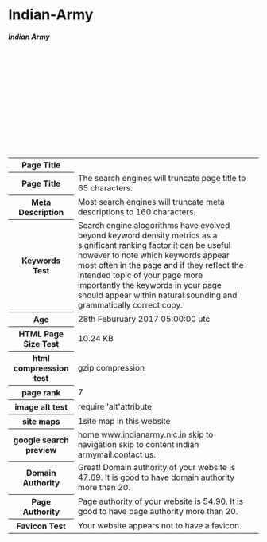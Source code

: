 # Indian-Army
<html>

<body>

<table>

<b><i>Indian Army</i></b>

<tr>

<th><b>Page Title</b></th>
</tr>

<tr>

<th>Page Title</th>

<td>The search engines will truncate page title to 65 characters. </td><br>

</tr>

<tr>

<th>Meta Description</th>
<td>Most search engines will truncate meta descriptions to 160 characters.<td><br>
</tr>

<tr>

<th>Keywords Test</th>
<td>Search engine alogorithms have evolved beyond keyword density metrics as a significant ranking factor it can be useful however to note which keywords appear most often in the page and if they reflect the intended topic of your page more importantly the keywords in your page should appear within natural sounding and grammatically correct copy.</td><br>

</tr>

<tr>

<th>Age</th>

<td>28th Feburuary 2017 05:00:00 utc</td><br>

</tr>

<tr>


<th>HTML Page Size Test</th>

<td>10.24 KB</td><br>

</tr>

<tr>

<th>html compreession test</th>

<td>gzip compression</td><br>

</tr>

<tr>


<th>page rank</th>
<td>7</td><br>

</tr>

<tr>

<th>image alt test</th>
<td>require 'alt'attribute</td><br>
</tr>

<tr>

<th>site maps</th>

<td>1site map in this website</td><br>

</tr>

<tr>

<th>google search preview</th>

<td>home  www.indianarmy.nic.in   skip to navigation skip to content indian armymail.contact us.</td><br>

</tr>
<tr> 
<th>Domain Authority</th>
<td>Great! Domain authority of your website is 47.69. It is good to have domain authority more than 20.</td><br>
</tr>
<tr>
<th>Page Authority</th>
<td>Page authority of your website is 54.90. It is good to have page authority more than 20.</td><br>
</tr>
<tr>
<th>Favicon Test</th>
<td>Your website appears not to have a favicon.</td><br>
</tr>

</table>

</body>

</html>
